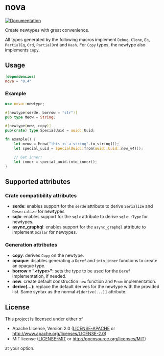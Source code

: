 # nova

[![Documentation](https://docs.rs/nova/badge.svg)](https://docs.rs/nova)

Create newtypes with great convenience.

All types generated by the following macros implement `Debug`, `Clone`, `Eq`, `PartialEq`, `Ord`, `PartialOrd` 
and `Hash`. For `Copy` types, the newtype also implements `Copy`.

## Usage

```toml
[dependencies]
nova = "0.4"
```

### Example

```rust
use nova::newtype;

#[newtype(serde, borrow = "str")]
pub type Meow = String;

#[newtype(new, copy)]
pub(crate) type SpecialUuid = uuid::Uuid;

fn example() {
    let meow = Meow("this is a string".to_string());
    let special_uuid = SpecialUuid::from(uuid::Uuid::new_v4());

    // Get inner:
    let inner = special_uuid.into_inner();
}

```

## Supported attributes

### Crate compatibility attributes

- **serde**: enables support for the `serde` attribute to derive `Serialize` and `Deserialize` for newtypes.
- **sqlx**: enables support for the `sqlx` attribute to derive `sqlx::Type` for newtypes.
- **async_graphql**: enables support for the `async_graphql` attribute to implement `Scalar` for newtypes.

### Generation attributes

- **copy**: derives `Copy` on the newtype.
- **opaque**: disables generating a `Deref` and `into_inner` functions to create an opaque type.
- **borrow = "&lt;type&gt;"**: sets the type to be used for the `Deref` implementation, if needed.
- **new**: create default construction `new` function and `From` implementation.
- **derive(...)**: replace the default derives for the newtype with the provided list. Same syntax as the normal `#[derive(...)]` attribute.

## License

This project is licensed under either of

 * Apache License, Version 2.0 ([LICENSE-APACHE](LICENSE-APACHE) or <http://www.apache.org/licenses/LICENSE-2.0>)
 * MIT license ([LICENSE-MIT](LICENSE-MIT) or <http://opensource.org/licenses/MIT>)

at your option.
